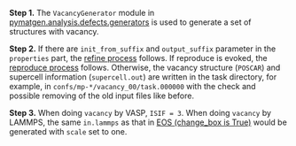 **Step 1.** The `VacancyGenerator` module in [pymatgen.analysis.defects.generators](https://pymatgen.org/pymatgen.analysis.defects.generators.html) is used to generate a set of structures with vacancy. 

**Step 2.** If there are `init_from_suffix` and `output_suffix` parameter in the `properties` part, the [refine process](https://github.com/deepmodeling/dpgen/wiki/Refine:-get-started-and-input-examples) follows. If reproduce is evoked, the [reproduce process](https://github.com/deepmodeling/dpgen/wiki/Reproduce:-get-started-and-input-examples) follows. Otherwise, the vacancy structure (`POSCAR`) and supercell information (`supercell.out`) are written in the task directory, for example, in `confs/mp-*/vacancy_00/task.000000` with the check and possible removing of the old input files like before.

**Step 3.** When doing `vacancy` by VASP, `ISIF = 3`. When doing `vacancy` by LAMMPS, the same `in.lammps` as that in [EOS (change_box is True)](https://github.com/deepmodeling/dpgen/wiki/EOS:-make) would be generated with `scale` set to one. 